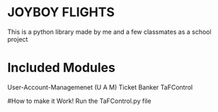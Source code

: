 # JOYBOY FLIGHTS

This is a python library made by me and a few classmates as a school project

# Included Modules 
User-Account-Managemenet (U A M) 
Ticket 
Banker 
TaFControl 

#How to make it Work!
Run the TaFControl.py file

